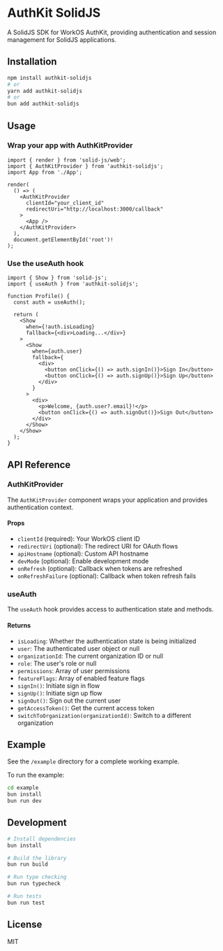 # AuthKit SolidJS

A SolidJS SDK for WorkOS AuthKit, providing authentication and session management for SolidJS applications.

## Installation

```bash
npm install authkit-solidjs
# or
yarn add authkit-solidjs
# or
bun add authkit-solidjs
```

## Usage

### Wrap your app with AuthKitProvider

```tsx
import { render } from 'solid-js/web';
import { AuthKitProvider } from 'authkit-solidjs';
import App from './App';

render(
  () => (
    <AuthKitProvider
      clientId="your_client_id"
      redirectUri="http://localhost:3000/callback"
    >
      <App />
    </AuthKitProvider>
  ),
  document.getElementById('root')!
);
```

### Use the useAuth hook

```tsx
import { Show } from 'solid-js';
import { useAuth } from 'authkit-solidjs';

function Profile() {
  const auth = useAuth();

  return (
    <Show
      when={!auth.isLoading}
      fallback={<div>Loading...</div>}
    >
      <Show
        when={auth.user}
        fallback={
          <div>
            <button onClick={() => auth.signIn()}>Sign In</button>
            <button onClick={() => auth.signUp()}>Sign Up</button>
          </div>
        }
      >
        <div>
          <p>Welcome, {auth.user?.email}!</p>
          <button onClick={() => auth.signOut()}>Sign Out</button>
        </div>
      </Show>
    </Show>
  );
}
```

## API Reference

### AuthKitProvider

The `AuthKitProvider` component wraps your application and provides authentication context.

#### Props

- `clientId` (required): Your WorkOS client ID
- `redirectUri` (optional): The redirect URI for OAuth flows
- `apiHostname` (optional): Custom API hostname
- `devMode` (optional): Enable development mode
- `onRefresh` (optional): Callback when tokens are refreshed
- `onRefreshFailure` (optional): Callback when token refresh fails

### useAuth

The `useAuth` hook provides access to authentication state and methods.

#### Returns

- `isLoading`: Whether the authentication state is being initialized
- `user`: The authenticated user object or null
- `organizationId`: The current organization ID or null
- `role`: The user's role or null
- `permissions`: Array of user permissions
- `featureFlags`: Array of enabled feature flags
- `signIn()`: Initiate sign in flow
- `signUp()`: Initiate sign up flow
- `signOut()`: Sign out the current user
- `getAccessToken()`: Get the current access token
- `switchToOrganization(organizationId)`: Switch to a different organization

## Example

See the `/example` directory for a complete working example.

To run the example:

```bash
cd example
bun install
bun run dev
```

## Development

```bash
# Install dependencies
bun install

# Build the library
bun run build

# Run type checking
bun run typecheck

# Run tests
bun run test
```

## License

MIT